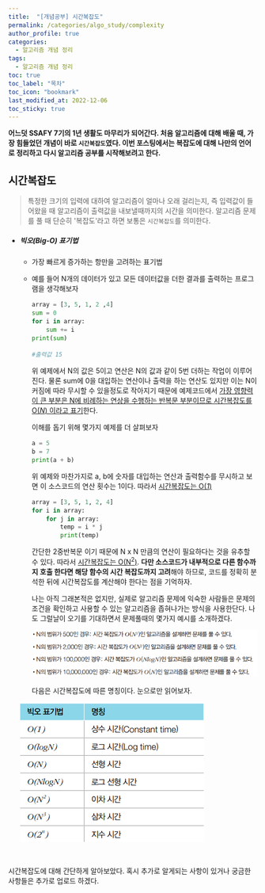 ```yaml
---
title:  "[개념공부] 시간복잡도"
permalink: /categories/algo_study/complexity
author_profile: true
categories:
  - 알고리즘 개념 정리
tags:
  - 알고리즘 개념 정리
toc: true
toc_label: "목차"
toc_icon: "bookmark"
last_modified_at: 2022-12-06
toc_sticky: true
---
```


**어느덧 SSAFY 7기의 1년 생활도 마무리가 되어간다. 처음 알고리즘에 대해 배울 때, 가장 힘들었던 개념이 바로 `시간복잡도`였다. 이번 포스팅에서는 복잡도에 대해 나만의 언어로 정리하고 다시 알고리즘 공부를 시작해보려고 한다.**



## 시간복잡도

>  특정한 크기의 입력에 대하여 알고리즘이 얼마나 오래 걸리는지, 즉 입력값이 들어왔을 때 알고리즘이 출력값을 내보낼때까지의 시간을 의미한다. 알고리즘 문제를 풀 때 단순히 '복잡도'라고 하면 보통은 `시간복잡도`를 의미한다.

- ##### 빅오(Big-O) 표기법

  - 가장 빠르게 증가하는 항만을 고려하는 표기법

  - 예를 들어 N개의 데이터가 있고 모든 데이터값을 더한 결과를 출력하는 프로그램을 생각해보자 

    ```python
    array = [3, 5, 1, 2 ,4]
    sum = 0
    for i in array:
    	sum += i
    print(sum)
    
    #출력값 15
    ```

    위 예제에서 N의 값은 5이고 연산은 N의 값과 같이 5번 더하는 작업이 이루어진다.  물론 sum에 0을 대입하는 연산이나 출력을 하는 연산도 있지만 이는 N이 커짐에 따라 무시할 수 있을정도로 작아지기 때문에 예제코드에서 <u>가장 영향력이 큰 부분은 N에 비례하는 연상을 수행하는 반복문 부분이므로 시간복잡도를 O(*N*) 이라고 표기</u>한다.

    이해를 돕기 위해 몇가지 예제를 더 살펴보자

    ```python
    a = 5
    b = 7
    print(a + b)
    ```

     위 예제와 마찬가지로 a, b에 숫자를 대입하는 연산과 출력함수를 무시하고 보면 이 소스코드의 연산 횟수는 1이다. 따라서 <u>시간복잡도는 O(*1*)</u>

    ```python
    array = [3, 5, 1, 2, 4]
    for i in array:
    	for j in array:
            temp = i * j
            print(temp)
    ```

     간단한 2중반복문 이기 때문에 N x N 만큼의 연산이 필요하다는 것을 유추할 수 있다. 따라서 <u>시간복잡도는 O(N<sup>2</sup>)</u>. **다만 소스코드가 내부적으로 다른 함수까지 호출 한다면 해당 함수의 시간 복잡도까지 고려**해야 하므로, 코드를 정확히 분석한 뒤에 시간복잡도를 계산해야 한다는 점을 기억하자.

    

     나는 아직 그래본적은 없지만, 실제로 알고리즘 문제에 익숙한 사람들은 문제의 조건을 확인하고 사용할 수 있는 알고리즘을 좁혀나가는 방식을 사용한단다. 나도 그럴날이 오기를 기대하면서 문제풀때의 몇가지 예시를 소개하겠다.

    ![image-20221129134456404](/assets/images/image-20221129134456404.png)

    

    다음은 시간복잡도에 따른 명칭이다. 눈으로만 읽어보자.

  ![image-20221129133847489](/assets/images/image-20221129133847489.png)

  ​	

시간복잡도에 대해 간단하게 알아보았다. 혹시 추가로 알게되는 사항이 있거나 궁금한 사항들은 추가로 업로드 하겠다.
